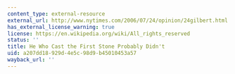 ```yaml
---
content_type: external-resource
external_url: http://www.nytimes.com/2006/07/24/opinion/24gilbert.html
has_external_license_warning: true
license: https://en.wikipedia.org/wiki/All_rights_reserved
status: ''
title: He Who Cast the First Stone Probably Didn't
uid: a207dd18-929d-4e5c-98d9-b45010453a57
wayback_url: ''
---
```

